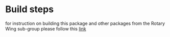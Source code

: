 # Build steps

for instruction on building this package and other packages from the Rotary Wing sub-group please follow this [link](https://docs.google.com/document/d/1Rl-851g5cFPR0NZfVkKsHbdwR2bMzr6qcSP2C-OcEaY/edit?usp=sharing)